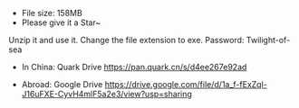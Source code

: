 - File size: 158MB
- Please give it a Star~

Unzip it and use it. Change the file extension to exe. Password: Twilight-of-sea

- In China: Quark Drive
https://pan.quark.cn/s/d4ee267e92ad

- Abroad: Google Drive
https://drive.google.com/file/d/1a_f-fExZql-J16uFXE-CyvH4mlF5a2e3/view?usp=sharing
